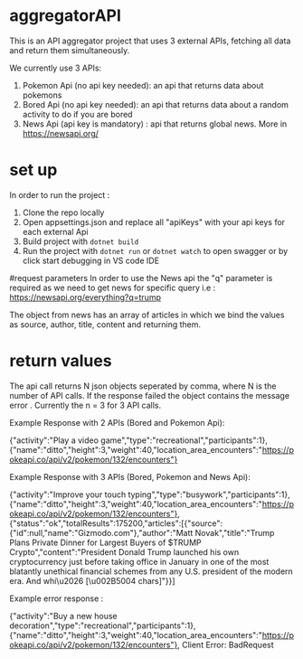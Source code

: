 # aggregatorAPI

 This is an API aggregator project that uses 3 external APIs, fetching all data and return them simultaneously.

 We currently use 3 APIs:
 1) Pokemon Api (no api key needed): an api that returns data about pokemons 
 2) Bored Api (no api key needed): an api that returns data about a random activity to do if you are bored
 3) News Api (api key is mandatory) : api that returns global news. More in https://newsapi.org/

# set up

In order to run the project :
1) Clone the repo locally
2) Open appsettings.json and replace all "apiKeys" with your api keys for each external Api
3) Build project with `dotnet build`
4) Run the project with `dotnet run` or `dotnet watch` to open swagger or by click start debugging in VS code IDE

#request parameters
In order to use the News api the "q" parameter is required as we need to get news for specific query i.e : 
https://newsapi.org/everything?q=trump

The object from news has an array of articles in which we bind the values as source, author, title, content and returning them.

# return values
The api call returns N json objects seperated by comma, where N is the number of API calls. If the response failed the object contains the message error . Currently the n = 3 for 3 API calls. 

Example Response with 2 APIs (Bored and Pokemon Api):

{"activity":"Play a video game","type":"recreational","participants":1},{"name":"ditto","height":3,"weight":40,"location_area_encounters":"https://pokeapi.co/api/v2/pokemon/132/encounters"}


Example Response with 3 APIs (Bored, Pokemon and News Api):

{"activity":"Improve your touch typing","type":"busywork","participants":1}, {"name":"ditto","height":3,"weight":40,"location_area_encounters":"https://pokeapi.co/api/v2/pokemon/132/encounters"}, {"status":"ok","totalResults":175200,"articles":[{"source":{"id":null,"name":"Gizmodo.com"},"author":"Matt Novak","title":"Trump Plans Private Dinner for Largest Buyers of $TRUMP Crypto","content":"President Donald Trump launched his own cryptocurrency just before taking office in January in one of the most blatantly unethical financial schemes from any U.S. president of the modern era. And whi\u2026 [\u002B5004 chars]"}}]

Example error response :

{"activity":"Buy a new house decoration","type":"recreational","participants":1}, {"name":"ditto","height":3,"weight":40,"location_area_encounters":"https://pokeapi.co/api/v2/pokemon/132/encounters"}, Client Error: BadRequest